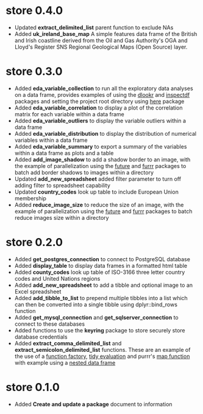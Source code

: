 # store 0.4.0

* Updated **extract_delimited_list** parent function to exclude NAs
* Added **uk_ireland_base_map** A simple features data frame of the British and 
Irish coastline derived from the Oil and Gas Authority's OGA and Lloyd's Register 
SNS Regional Geological Maps (Open Source) layer.

# store 0.3.0

* Added **eda_variable_collection** to run all the exploratory data analyses on
a data frame, provides examples of using the [dlookr](https://github.com/choonghyunryu/dlookr) and [inspectdf](https://alastairrushworth.github.io/inspectdf/) packages and setting 
the project root directory using [here](https://github.com/r-lib/here) package
* Added **eda_variable_correlation** to display a plot of the correlation matrix
for each variable within a data frame
* Added **eda_variable_outliers** to display the variable outliers within a 
data frame
* Added **eda_variable_distribution** to display the distribution of numerical
variables within a data frame
* Added **eda_variable_summary** to export a summary of the variables 
within a data frame as plots and a table
* Added **add_image_shadow** to add a shadow border to an image, with the example of
parallelization using the [future](https://github.com/HenrikBengtsson/future) and [furrr](https://davisvaughan.github.io/furrr/) packages to batch add border shadows to images within a directory
* Updated **add_new_spreadsheet** added filter parameter to turn off adding filter
to spreadsheet capability
* Updated **country_codes** look up table to include European Union membership
* Added **reduce_image_size** to reduce the size of an image, with the example of
parallelization using the [future](https://github.com/HenrikBengtsson/future) and [furrr](https://davisvaughan.github.io/furrr/) packages to batch reduce images size 
within a directory

# store 0.2.0

* Added **get_postgres_connection** to connect to PostgreSQL database
* Added **display_table** to display data frames in a formatted html table
* Added **county_codes** look up table of ISO-3166 three letter country codes and 
United Nations regions
* Added **add_new_spreadsheet** to add a tibble and optional image to an Excel spreadsheet
* Added **add_tibble_to_list** to prepend multiple tibbles into a list which can
then be converted into a single tibble using dplyr::bind_rows function
* Added **get_mysql_connection** and **get_sqlserver_connection** to connect to 
these databases
* Added functions to use the **keyring** package to store securely store database 
credentials
* Added **extract_comma_delimited_list** and **extract_semicolon_delimited_list** functions.
These are an example of the use of a [function factory](https://adv-r.hadley.nz/function-factories.html),
[tidy evaluation](https://www.tidyverse.org/blog/2020/02/glue-strings-and-tidy-eval/)
and purrr's [map function](https://purrr.tidyverse.org/reference/map.html) with example using a [nested data frame](https://cran.r-project.org/web/packages/tidyr/vignettes/nest.html)

# store 0.1.0

* Added **Create and update a package** document to information
